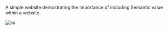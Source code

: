 A simple website demostrating the importance of including Semantic value within a website

![cs](https://user-images.githubusercontent.com/48217693/210597505-ea368ecf-7958-41ba-98f9-a4bc49e6d46a.png)
